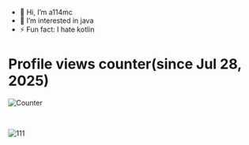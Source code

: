 - 👋 Hi, I’m a114mc
- 👀 I’m interested in java
- ⚡ Fun fact: I hate kotlin

<h1>Profile views counter(since Jul 28, 2025)</h1>

![Counter](https://komarev.com/ghpvc/?username=a114mc)

<br>
<!--
<h1>Goofy ahh</h1>
-->

![111](https://github-readme-stats.vercel.app/api/top-langs/?username=a114mc&layout=compact&bg_color=30,FFAEC9,384DFF&title_color=fff&text_color=fff)
